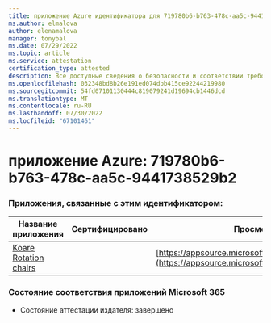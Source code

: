 ```yaml
---
title: приложение Azure идентификатора для 719780b6-b763-478c-aa5c-9441738529b2
ms.author: elmalova
author: elenamalova
manager: tonybal
ms.date: 07/29/2022
ms.topic: article
ms.service: attestation
certification_type: attested
description: Все доступные сведения о безопасности и соответствии требованиям для 719780b6-b763-478c-aa5c-9441738529b2.
ms.openlocfilehash: 032348bd8b26e191ed074dbb415ce92244219980
ms.sourcegitcommit: 54fd07101130444c819079241d19694cb1446dcd
ms.translationtype: MT
ms.contentlocale: ru-RU
ms.lasthandoff: 07/30/2022
ms.locfileid: "67101461"
---
```

# <a name="azure-app-id-719780b6-b763-478c-aa5c-9441738529b2"></a>приложение Azure: 719780b6-b763-478c-aa5c-9441738529b2


### <a name="apps-associated-with-this-id"></a>Приложения, связанные с этим идентификатором:
| **Название приложения** | **Сертифицировано** | **Просмотр в AppSource** |
|--------------|---------------|-----------------------|
| [Koare Rotation chairs](../forward/WA200004456.md) |  | [https://appsource.microsoft.com/product/office/WA200004456](https://appsource.microsoft.com/product/office/WA200004456) |

### <a name="microsoft-365-app-compliance-status"></a>Состояние соответствия приложений Microsoft 365
- Состояние аттестации издателя: завершено
